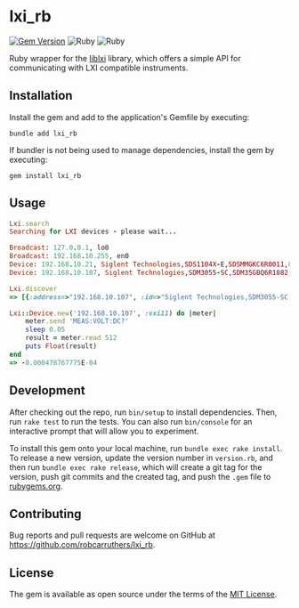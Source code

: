 # lxi_rb

[![Gem Version](https://img.shields.io/gem/v/lxi_rb?color=green)](https://badge.fury.io/rb/lxi_rb) ![Ruby](https://img.shields.io/static/v1?message=Ruby&color=red&logo=Ruby&logoColor=FFFFFF&label=v3.1.2) ![Ruby](https://img.shields.io/gitlab/license/robcarruthers/rfbeam?color=orange)

Ruby wrapper for the [liblxi](https://github.com/lxi-tools/liblxi) library, which offers a simple API for communicating with LXI compatible instruments.

## Installation

Install the gem and add to the application's Gemfile by executing:

```shell
bundle add lxi_rb
```

If bundler is not being used to manage dependencies, install the gem by executing:

```shell
gem install lxi_rb
```

## Usage

```ruby
Lxi.search
Searching for LXI devices - please wait...

Broadcast: 127.0.0.1, lo0
Broadcast: 192.168.10.255, en0
Device: 192.168.10.21, Siglent Technologies,SDS1104X-E,SDSMMGKC6R0011,8.2.6.1.37R8
Device: 192.168.10.107, Siglent Technologies,SDM3055-SC,SDM35GBQ6R1882,1.01.01.25

Lxi.discover
=> [{:address=>"192.168.10.107", :id=>"Siglent Technologies,SDM3055-SC,SDM35GBQ6R1882,1.01.01.25"}]

Lxi::Device.new('192.168.10.107', :vxi11) do |meter|
    meter.send 'MEAS:VOLT:DC?'
    sleep 0.05
    result = meter.read 512
    puts Float(result)
end
=> -0.000478767775E-04
```

## Development

After checking out the repo, run `bin/setup` to install dependencies. Then, run `rake test` to run the tests. You can also run `bin/console` for an interactive prompt that will allow you to experiment.

To install this gem onto your local machine, run `bundle exec rake install`. To release a new version, update the version number in `version.rb`, and then run `bundle exec rake release`, which will create a git tag for the version, push git commits and the created tag, and push the `.gem` file to [rubygems.org](https://rubygems.org).

## Contributing

Bug reports and pull requests are welcome on GitHub at <https://github.com/robcarruthers/lxi_rb>.

## License

The gem is available as open source under the terms of the [MIT License](https://opensource.org/licenses/MIT).
